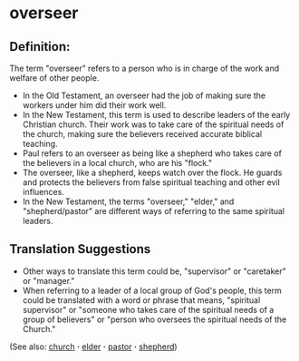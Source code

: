 # overseer #

## Definition: ##

The term "overseer" refers to a person who is in charge of the work and welfare of other people.

* In the Old Testament, an overseer had the job of making sure the workers under him did their work well. 
* In the New Testament, this term is used to describe leaders of the early Christian church. Their work was to take care of the spiritual needs of the church, making sure the believers received accurate biblical teaching.
* Paul refers to an overseer as being like a shepherd who takes care of the believers in a local church, who are his "flock."
* The overseer, like a shepherd, keeps watch over the flock. He guards and protects the believers from false spiritual teaching and other evil influences.
* In the New Testament, the terms "overseer," "elder," and "shepherd/pastor" are different ways of referring to the same spiritual leaders.

## Translation Suggestions ##

* Other ways to translate this term could be, "supervisor" or "caretaker" or "manager."
* When referring to a leader of a local group of God's people, this term could be translated with a word or phrase that means, "spiritual supervisor" or "someone who takes care of the spiritual needs of a group of believers" or "person who oversees the spiritual needs of the Church."

(See also: [church](../kt/church.md) **·** [elder](../other/elder.md) **·** [pastor](../kt/pastor.md) **·** [shepherd](../other/shepherd.md))

